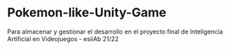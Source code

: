 # Pokemon-like-Unity-Game
Para almacenar y gestionar el desarrollo en el proyecto final de Inteligencia Artificial en Videojuegos - esiiAb 21/22
